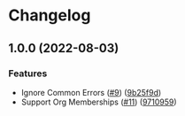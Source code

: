 # Changelog

## 1.0.0 (2022-08-03)


### Features

* Ignore Common Errors ([#9](https://github.com/cloudquery/cq-provider-github/issues/9)) ([9b25f9d](https://github.com/cloudquery/cq-provider-github/commit/9b25f9df34cefff2eeb6ace342ca630fb1447e63))
* Support Org Memberships ([#11](https://github.com/cloudquery/cq-provider-github/issues/11)) ([9710959](https://github.com/cloudquery/cq-provider-github/commit/9710959d9562da6b833e8bb3984ef4e42fe3991d))
